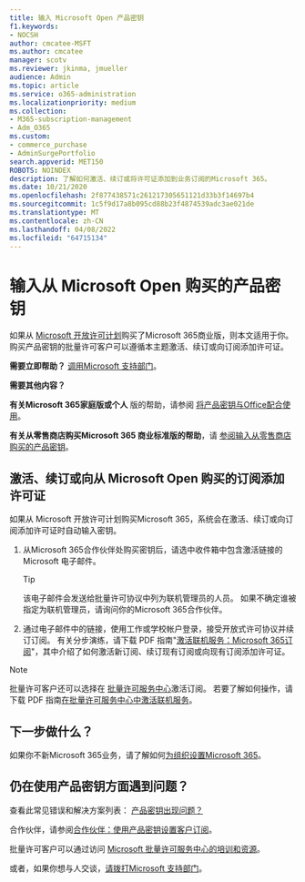 ```yaml
---
title: 输入 Microsoft Open 产品密钥
f1.keywords:
- NOCSH
author: cmcatee-MSFT
ms.author: cmcatee
manager: scotv
ms.reviewer: jkinma, jmueller
audience: Admin
ms.topic: article
ms.service: o365-administration
ms.localizationpriority: medium
ms.collection:
- M365-subscription-management
- Adm_O365
ms.custom:
- commerce_purchase
- AdminSurgePortfolio
search.appverid: MET150
ROBOTS: NOINDEX
description: 了解如何激活、续订或将许可证添加到业务订阅的Microsoft 365。
ms.date: 10/21/2020
ms.openlocfilehash: 2f877438571c261217305651121d33b3f14697b4
ms.sourcegitcommit: 1c5f9d17a8b095cd88b23f4874539adc3ae021de
ms.translationtype: MT
ms.contentlocale: zh-CN
ms.lasthandoff: 04/08/2022
ms.locfileid: "64715134"
---
```

# <a name="enter-your-product-key-purchased-from-microsoft-open"></a>输入从 Microsoft Open 购买的产品密钥

如果从 [Microsoft 开放许可计划](https://go.microsoft.com/fwlink/p/?LinkID=613298)购买了Microsoft 365商业版，则本文适用于你。 购买产品密钥的批量许可客户可以遵循本主题激活、续订或向订阅添加许可证。
  
 **需要立即帮助？** [调用Microsoft 支持部门](../admin/get-help-support.md)。
  
 **需要其他内容？**

 **有关Microsoft 365家庭版或个人** 版的帮助，请参阅 [将产品密钥与Office配合使用](https://support.microsoft.com/office/12a5763a-d45c-4685-8c95-a44500213759)。
  
 **有关从零售商店购买Microsoft 365 商业标准版的帮助**，请 [参阅输入从零售商店购买的产品密钥](enter-your-product-key.md)。
  
## <a name="activate-renew-or-add-licenses-to-a-subscription-purchased-from-microsoft-open"></a>激活、续订或向从 Microsoft Open 购买的订阅添加许可证

如果从 Microsoft 开放许可计划购买Microsoft 365，系统会在激活、续订或向订阅添加许可证时自动输入密钥。
  
1. 从Microsoft 365合作伙伴处购买密钥后，请选中收件箱中包含激活链接的 Microsoft 电子邮件。

    > [!TIP]
    >  该电子邮件会发送给批量许可协议中列为联机管理员的人员。 如果不确定谁被指定为联机管理员，请询问你的Microsoft 365合作伙伴。 
  
2. 通过电子邮件中的链接，使用工作或学校帐户登录，接受开放式许可协议并续订订阅。 有关分步演练，请下载 PDF 指南"[激活联机服务：Microsoft 365订阅](https://go.microsoft.com/fwlink/p/?LinkId=618100)"，其中介绍了如何激活新订阅、续订现有订阅或向现有订阅添加许可证。

> [!NOTE]
> 批量许可客户还可以选择在 [批量许可服务中心](https://go.microsoft.com/fwlink/p/?LinkID=282016)激活订阅。 若要了解如何操作，请下载 PDF 指南[在批量许可服务中心中激活联机服务](https://go.microsoft.com/fwlink/p/?LinkId=618096)。
  
## <a name="whats-next"></a>下一步做什么？

如果你不新Microsoft 365业务，请了解如何[为组织设置Microsoft 365](../admin/setup/setup.md)。
  
## <a name="still-having-trouble-with-product-keys"></a>仍在使用产品密钥方面遇到问题？

查看此常见错误和解决方案列表： [产品密钥出现问题？](product-key-errors-and-solutions.md)
  
合作伙伴，请参阅[合作伙伴：使用产品密钥设置客户订阅](https://support.microsoft.com/office/cf22c50f-95c9-4fa2-b959-c264de256d40)。
  
批量许可客户可以通过访问 [Microsoft 批量许可服务中心的培训和资源](https://go.microsoft.com/fwlink/p/?LinkId=618103)。
  
或者，如果你想与人交谈，[请拨打Microsoft 支持部门](../admin/get-help-support.md)。
